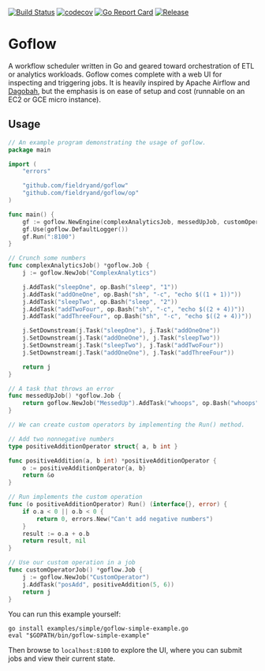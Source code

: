[![Build Status](https://travis-ci.org/fieldryand/goflow.svg?branch=master)](https://travis-ci.org/fieldryand/goflow)
[![codecov](https://codecov.io/gh/fieldryand/goflow/branch/master/graph/badge.svg)](https://codecov.io/gh/fieldryand/goflow)
[![Go Report Card](https://goreportcard.com/badge/github.com/fieldryand/goflow)](https://goreportcard.com/report/github.com/fieldryand/goflow)
[![Release](https://img.shields.io/github/v/release/fieldryand/goflow)](https://github.com/fieldryand/goflow/releases)

# Goflow

A workflow scheduler written in Go and geared toward orchestration of ETL or analytics workloads. Goflow comes complete with a web UI for inspecting and triggering jobs. It is heavily inspired by Apache Airflow and [Dagobah](https://github.com/thieman/dagobah), but the emphasis is on ease of setup and cost (runnable on an EC2 or GCE micro instance).

## Usage

```go
// An example program demonstrating the usage of goflow.
package main

import (
	"errors"

	"github.com/fieldryand/goflow"
	"github.com/fieldryand/goflow/op"
)

func main() {
	gf := goflow.NewEngine(complexAnalyticsJob, messedUpJob, customOperatorJob)
	gf.Use(goflow.DefaultLogger())
	gf.Run(":8100")
}

// Crunch some numbers
func complexAnalyticsJob() *goflow.Job {
	j := goflow.NewJob("ComplexAnalytics")

	j.AddTask("sleepOne", op.Bash("sleep", "1"))
	j.AddTask("addOneOne", op.Bash("sh", "-c", "echo $((1 + 1))"))
	j.AddTask("sleepTwo", op.Bash("sleep", "2"))
	j.AddTask("addTwoFour", op.Bash("sh", "-c", "echo $((2 + 4))"))
	j.AddTask("addThreeFour", op.Bash("sh", "-c", "echo $((2 + 4))"))

	j.SetDownstream(j.Task("sleepOne"), j.Task("addOneOne"))
	j.SetDownstream(j.Task("addOneOne"), j.Task("sleepTwo"))
	j.SetDownstream(j.Task("sleepTwo"), j.Task("addTwoFour"))
	j.SetDownstream(j.Task("addOneOne"), j.Task("addThreeFour"))

	return j
}

// A task that throws an error
func messedUpJob() *goflow.Job {
	return goflow.NewJob("MessedUp").AddTask("whoops", op.Bash("whoops"))
}

// We can create custom operators by implementing the Run() method.

// Add two nonnegative numbers
type positiveAdditionOperator struct{ a, b int }

func positiveAddition(a, b int) *positiveAdditionOperator {
	o := positiveAdditionOperator{a, b}
	return &o
}

// Run implements the custom operation
func (o positiveAdditionOperator) Run() (interface{}, error) {
	if o.a < 0 || o.b < 0 {
		return 0, errors.New("Can't add negative numbers")
	}
	result := o.a + o.b
	return result, nil
}

// Use our custom operation in a job
func customOperatorJob() *goflow.Job {
	j := goflow.NewJob("CustomOperator")
	j.AddTask("posAdd", positiveAddition(5, 6))
	return j
}

```

You can run this example yourself:

```
go install examples/simple/goflow-simple-example.go
eval "$GOPATH/bin/goflow-simple-example"
```

Then browse to `localhost:8100` to explore the UI, where you can submit jobs and view their current state.
